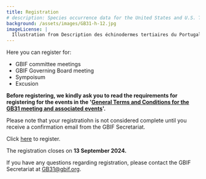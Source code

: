 ```yaml
---
title: Registration
# description: Species occurrence data for the United States and U.S. Territories.
background: /assets/images/GB31-h-12.jpg
imageLicense: |
  Illustration from Description des échinodermes tertiaires du Portugal; accompagnée d'un tableau stratigraphique, 1896. Via the [Biodiversity Heritage Library](https://flic.kr/p/2kU5D9t)
---
```


Here you can register for:
- GBIF committee meetings
- GBIF Governing Board meeting
- Sympoisum
- Excusion  

**Before registering, we kindly ask you to read the requirements for registering for the events in the '[General Terms and Conditions for the GB31 meeting and associated events](/assets/documents/GB31_terms.pdf)'.**  

Please note that your registratiohn is not considered complete until you receive a confirmation email from the GBIF Secretariat.

Click [here](https://forms.gle/vdURfEBdEnLQWgW56) to register. 

The registration closes on **13 September 2024.**  

If you have any questions regarding registration, please contact the GBIF Secretariat at [GB31@gbif.org](mailto:GB31@gbif.org).
 
